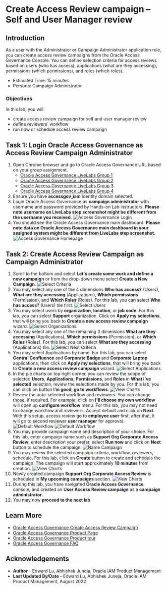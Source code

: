 # Create Access Review campaign – Self and User Manager review

## Introduction

As a user with the Administrator or Campaign Administrator application role, you can create access review campaigns from the Oracle Access Governance Console. You can define selection criteria for access reviews based on users (who has access), applications (what are they accessing), permissions (which permissions), and roles (which roles).

* Estimated Time: 15 minutes
* Persona: Campaign Administrator

### Objectives

In this lab, you will:
* create access review campaign for self and user manager review
* define reviewers' workflow
* run now or schedule access review campaign


## Task 1: Login Oracle Access Governance as Access Review Campaign Administrator

1. Open Chrome browser and go to Oracle Access Governance URL based on your group assignment. 
    - [Oracle Access Governance LiveLabs Group 1](https://accessgov-ocw-01-yzukikevdw6w.access-governance.us-ashburn-1.oci.oraclecloud.com/ui/)
    - [Oracle Access Governance LiveLabs Group 2](https://accessgov-ocw-002-yzukikevdw6w.access-governance.us-ashburn-1.oci.oraclecloud.com/ui/)
    - [Oracle Access Governance LiveLabs Group 3](https://accessgov-ocw-03-yzukikevdw6w.access-governance.us-ashburn-1.oci.oraclecloud.com/ui/)
    - [Oracle Access Governance LiveLabs Group 4](https://accessgov-ocw04-yzukikevdw6w.access-governance.us-ashburn-1.oci.oraclecloud.com/ui/)
2. Ensure you have **accessgov_iam** identity domain selected.
3. Login Oracle Access Governance as **campaign administrator** with username and password provided by Hands-on Lab instructors. **Please note username on LiveLabs step screenshot might be different from the username you received.** 
	![Access Governance Login](images/ag-logon.png)
4. You should see the Oracle Access Governance main dashboard. **Please note data on Oracle Access Governance main dashboard in your assigned system might be different from LiveLabs step screenshot.** 
  ![Access Governance Homepage](images/ag-homepage.png)

## Task 2: Create Access Review Campaign as Campaign Administrator  
1. Scroll to the bottom and select **Let's create some work and define a new campaign** or from the drop-down menu select **Create a New Campaign**.
  ![Select Criteria](images/create-campaign.png)
2. You may select any one of the 4 dimensions **Who has access?** (Users), **What are they accessing** (Applications), **Which permissions** (Permission), and **Which Roles** (Roles). For this lab, you can select **Who has access?** (Users) tile first. 
  ![Select Users](images/select-dimensions.png)
3. You may select users by **organization**, **location**, or **job code**. For this lab, you can select **Support** organization. Click on **Apply my selections**, that will bring you back to **Create a new access review campaign** wizard. 
  ![Select Organizations](images/select-users.png)
4. You may select any one of the remaining 3 dimensions **What are they accessing** (Applications), **Which permissions** (Permission), or **Which Roles** (Roles). For this lab, you can select **What are they accessing** (Applications) tile.
  ![Select Next Criteria](images/select-next.png)
5. You may select Applications by name. For this lab, you can select **Central Confluence** and **Corporate Badge** and **Corporate Laptop** applications, then click on **Apply my selections**, that will bring you back to **Create a new access review campaign** wizard.
  ![Select Applications](images/select-applications.png)
6. In the pie charts on top right corner, you can review the scope of selected **Users**, **Applications**, **Permissions**, and **Roles** in **What I’ve selected** selection, review the selections made by you. For this lab, you can click on button **I’m good, go to workflows**.
 ![View Charts](images/view-charts.png)
7. Review the auto-selected workflow and reviewers. You can change those, if required. For example, click on **I'll choose my own workflow** will open up **configure workflow** menu. For this lab, you may not need to change workflow and reviewers. Accept default and click on **Next**. With this setup, access review go to **employee user** first, after that, it will go to second reviewer **user manager** for approval.
 ![Default Workflow](images/configure-workflow.png)
 ![Default Workflow](images/default-workflow.png)
8. You may provide campaign name and description of your choice. For this lab, enter campaign name such as **Support Org Corporate Access Review**, enter description your prefer, select **Run now** and click on **Next** button to schedule the campaign.
 ![Name Campaign](images/name-campaign.png)
9. You may review the selected campaign criteria, workflow, reviewers, schedule. For this lab, click on **Create** button to create and schedule the campaign. The campaign will start approximately **10 minutes** from creation.
 ![View Charts](images/summary.png)
10. Newly created campaign **Support Org Corporate Access Review** is scheduled in **My upcoming campaigns** section.
 ![View Charts](images/view-created-campaign.png)
 11. During this lab, you have navigated **Oracle Access Governance** console, and created an **User Access Review campaign** as a **campaign administrator**.
 12. You may now **proceed to the next lab**. 

## Learn More

* [Oracle Access Governance Create Access Review Campaign](https://docs.oracle.com/en/cloud/paas/access-governance/pdapg/index.html)
* [Oracle Access Governance Product Page](https://www.oracle.com/security/cloud-security/access-governance/)
* [Oracle Access Governance Product tour](https://www.oracle.com/webfolder/s/quicktours/paas/pt-sec-access-governance/index.html)
* [Oracle Access Governance FAQ](https://www.oracle.com/security/cloud-security/access-governance/faq/)

## Acknowledgements
* **Author** - Edward Lu, Abhishek Juneja, Oracle IAM Product Management
* **Last Updated By/Date** - Edward Lu, Abhishek Juneja, Oracle IAM Product Management, August 2022
